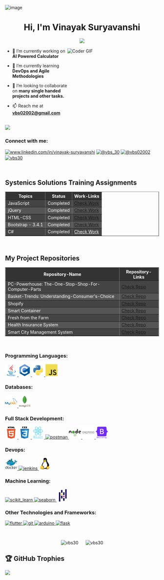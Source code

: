 ![image](https://github.com/user-attachments/assets/ab8eb6d8-b613-4cc0-aec3-3852b1869d09)
<h1 align="center">Hi, I'm Vinayak Suryavanshi</h1>

<p align="center">
  <a href="https://github.com/vbs30/readme-typing-svg"><img src="https://readme-typing-svg.herokuapp.com?lines=DevOps+Engineer;Full+Stack+Developer;MERN+Stack+Developer;Full+Stack%20|%20DevOps%20|%20ML%20Enthusiast;Ambitious+Energetic&center=true&width=500&height=50"></a>
</p>

<img align="right" alt="Coder GIF" height=250 width=300 src="https://cdn.dribbble.com/users/730703/screenshots/6581243/avento.gif" />

- 🔭 I’m currently working on **AI Powered Calculator**

- 🌱 I’m currently learning **DevOps and Agile Methodologies**

- 👯 I’m looking to collaborate on **many single handed projects and other tasks.**

- 📫 Reach me at **vbs02002@gmail.com**
<br>
<a href="https://visitcount.itsvg.in">
  <img src="https://visitcount.itsvg.in/api?id=vbs30&label=Visitors&color=11&icon=1&pretty=true" />
</a>

<br>
<h3 align="left">Connect with me:</h3>
<p align="left">
<a href="https://www.linkedin.com/in/vinayak-suryavanshi/" target="blank"><img align="center" src="https://raw.githubusercontent.com/rahuldkjain/github-profile-readme-generator/master/src/images/icons/Social/linked-in-alt.svg" alt="www.linkedin.com/in/vinayak-suryavanshi" height="30" width="40" /></a>
<a href="https://instagram.com/vbs_30" target="blank"><img align="center" src="https://raw.githubusercontent.com/rahuldkjain/github-profile-readme-generator/master/src/images/icons/Social/instagram.svg" alt="@vbs_30" height="30" width="40" /></a>
<a href="https://medium.com/@vbs02002" target="blank"><img align="center" src="https://raw.githubusercontent.com/rahuldkjain/github-profile-readme-generator/master/src/images/icons/Social/medium.svg" alt="@vbs02002" height="30" width="40" /></a>
<a href="https://leetcode.com/u/VBS_30/" target="blank"><img align="center" src="https://raw.githubusercontent.com/rahuldkjain/github-profile-readme-generator/master/src/images/icons/Social/leet-code.svg" alt="vbs30" height="30" width="40" /></a>
</p>
<br>

<h2>Systenics Solutions Training Assignments</h2>
<table border="1" cellpadding="10" cellspacing="0">
    <thead>
        <tr style="background-color: #333; color: white;">
            <th>Topics</th>
            <th>Status</th>
            <th>Work-Links</th>
        </tr>
    </thead>
    <tbody>
        <tr style="background-color: #444; color: white;">
            <td>JavaScript</td>
            <td>Completed</td>
            <td><a href="https://domain-name-validator-company-task1.vercel.app/">Check Work</a></td>
        </tr>
        <tr style="background-color: #555; color: white;">
            <td>jQuery</td>
            <td>Completed</td>
            <td><a href="https://form-validation-company-task2.vercel.app/">Check Work</a></td>
        </tr>
        <tr style="background-color: #444; color: white;">
            <td>HTML-CSS</td>
            <td>Completed</td>
            <td><a href="https://mockup-page.vercel.app/">Check Work</a></td>
        </tr>
        <tr style="background-color: #555; color: white;">
            <td>Bootstrap - 3.4.1</td>
            <td>Completed</td>
            <td><a href="https://mademoiselle-mockup-page.vercel.app/">Check Work</a></td>
        </tr>
        <tr style="background-color: #444; color: white;">
            <td>C#</td>
            <td>Completed</td>
            <td><a href="https://github.com/vbs30/File-Explorer-Assignment" style="color: #fff;">Check Work</a></td>
        </tr>
    </tbody>
</table>

<br>

<h2>My Project Repositories</h2>
<table border="1" cellpadding="10" cellspacing="0">
    <thead>
        <tr style="background-color: #333; color: white;">
            <th>Repository-Name</th>
            <th>Repository-Links</th>
        </tr>
    </thead>
    <tbody>
        <tr style="background-color: #444; color: white;">
            <td>PC-Powerhouse: The-One-Stop-Shop-For-Computer-Parts</td>
            <td><a href="https://github.com/vbs30/PC-Powerhouse-The-One-Stop-Shop-for-Computer-Parts">Check Repo</a>
            </td>
        </tr>
        <tr style="background-color: #555; color: white;">
            <td>Basket-Trends: Understanding-Consumer's-Choice</td>
            <td><a href="https://github.com/vbs30/Basket-Trends-Understanding-Consumer-s-Choice">Check Repo</a></td>
        </tr>
        <tr style="background-color: #444; color: white;">
            <td>Shopify</td>
            <td><a href="https://github.com/vbs30/Shopify">Check Repo</a></td>
        </tr>
        <tr style="background-color: #555; color: white;">
            <td>Smart Container</td>
            <td><a href="https://github.com/vbs30/Smart-Container">Check Repo</a></td>
        </tr>
        <tr style="background-color: #444; color: white;">
            <td>Fresh from the Farm</td>
            <td><a href="https://github.com/vbs30/Fresh-From-the-Farm">Check Repo</a></td>
        </tr>
        <tr style="background-color: #555; color: white;">
            <td>Health Insurance System</td>
            <td><a href="https://github.com/vbs30/Health-Insurance-System">Check Repo</a></td>
        </tr>
        <tr style="background-color: #444; color: white;">
            <td>Smart City Management System</td>
            <td><a href="https://github.com/vbs30/Smart-City-Management-System">Check Repo</a></td>
        </tr>
    </tbody>
</table>

<br>

<h3 align="left">Programming Languages:</h3>
<p align="left">
  <a href="https://www.java.com" target="_blank" rel="noreferrer"> <img src="https://raw.githubusercontent.com/devicons/devicon/master/icons/java/java-original.svg" alt="java" width="40" height="40"/> </a> 
 <a href="https://www.cprogramming.com/" target="_blank" rel="noreferrer"> <img src="https://raw.githubusercontent.com/devicons/devicon/master/icons/c/c-original.svg" alt="c" width="40" height="40"/> </a> 
<a href="https://www.python.org" target="_blank" rel="noreferrer"> <img src="https://raw.githubusercontent.com/devicons/devicon/master/icons/python/python-original.svg" alt="python" width="40" height="40"/> </a> 
  <a href="https://developer.mozilla.org/en-US/docs/Web/JavaScript" target="_blank" rel="noreferrer"> <img src="https://raw.githubusercontent.com/devicons/devicon/master/icons/javascript/javascript-original.svg" alt="javascript" width="40" height="40"/> </a> 
</p>


<h3 align="left">Databases:</h3>
<p align="left">
  <a href="https://www.mysql.com/" target="_blank" rel="noreferrer"> <img src="https://raw.githubusercontent.com/devicons/devicon/master/icons/mysql/mysql-original-wordmark.svg" alt="mysql" width="40" height="40"/> </a> 
  <a href="https://www.mongodb.com/" target="_blank" rel="noreferrer"> <img src="https://raw.githubusercontent.com/devicons/devicon/master/icons/mongodb/mongodb-original-wordmark.svg" alt="mongodb" width="40" height="40"/> </a> 
</p>


<h3 align="left">Full Stack Development:</h3>
<p align="left">
<a href="https://www.w3.org/html/" target="_blank" rel="noreferrer"> <img src="https://raw.githubusercontent.com/devicons/devicon/master/icons/html5/html5-original-wordmark.svg" alt="html5" width="40" height="40"/> </a>
  <a href="https://www.w3schools.com/css/" target="_blank" rel="noreferrer"> <img src="https://raw.githubusercontent.com/devicons/devicon/master/icons/css3/css3-original-wordmark.svg" alt="css3" width="40" height="40"/> </a>
  <a href="https://reactjs.org/" target="_blank" rel="noreferrer"> <img src="https://raw.githubusercontent.com/devicons/devicon/master/icons/react/react-original-wordmark.svg" alt="react" width="40" height="40"/> </a> 
    <a href="https://postman.com" target="_blank" rel="noreferrer"> <img src="https://www.vectorlogo.zone/logos/getpostman/getpostman-icon.svg" alt="postman" width="40" height="40"/> </a> 
  <a href="https://nodejs.org" target="_blank" rel="noreferrer"> <img src="https://raw.githubusercontent.com/devicons/devicon/master/icons/nodejs/nodejs-original-wordmark.svg" alt="nodejs" width="40" height="40"/> </a> 
      <a href="https://expressjs.com" target="_blank" rel="noreferrer"> <img src="https://raw.githubusercontent.com/devicons/devicon/master/icons/express/express-original-wordmark.svg" alt="express" width="40" height="40"/> </a>
  <a href="https://getbootstrap.com" target="_blank" rel="noreferrer"> <img src="https://raw.githubusercontent.com/devicons/devicon/master/icons/bootstrap/bootstrap-plain-wordmark.svg" alt="bootstrap" width="40" height="40"/> </a> 
</p>

 
<h3 align="left">Devops:</h3>
<p align="left">
   <a href="https://www.docker.com/" target="_blank" rel="noreferrer"> <img src="https://raw.githubusercontent.com/devicons/devicon/master/icons/docker/docker-original-wordmark.svg" alt="docker" width="40" height="40"/> </a> 
  <a href="https://www.jenkins.io" target="_blank" rel="noreferrer"> <img src="https://www.vectorlogo.zone/logos/jenkins/jenkins-icon.svg" alt="jenkins" width="40" height="40"/> </a> 
  <a href="https://www.linux.org/" target="_blank" rel="noreferrer"> <img src="https://raw.githubusercontent.com/devicons/devicon/master/icons/linux/linux-original.svg" alt="linux" width="40" height="40"/> </a>
</p>


<h3 align="left">Machine Learning:</h3>
<p align="left">
  <a href="https://scikit-learn.org/" target="_blank" rel="noreferrer"> <img src="https://upload.wikimedia.org/wikipedia/commons/0/05/Scikit_learn_logo_small.svg" alt="scikit_learn" width="40" height="40"/> </a> <a href="https://seaborn.pydata.org/" target="_blank" rel="noreferrer"> <img src="https://seaborn.pydata.org/_images/logo-mark-lightbg.svg" alt="seaborn" width="40" height="40"/> </a>
    <a href="https://pandas.pydata.org/" target="_blank" rel="noreferrer"> <img src="https://raw.githubusercontent.com/devicons/devicon/2ae2a900d2f041da66e950e4d48052658d850630/icons/pandas/pandas-original.svg" alt="pandas" width="40" height="40"/> </a> 
</p>


<h3 align="left">Other Technologies and Frameworks:</h3>
<p align="left">
    <a href="https://flutter.dev" target="_blank" rel="noreferrer"> <img src="https://www.vectorlogo.zone/logos/flutterio/flutterio-icon.svg" alt="flutter" width="40" height="40"/> </a> 
  <a href="https://git-scm.com/" target="_blank" rel="noreferrer"> <img src="https://www.vectorlogo.zone/logos/git-scm/git-scm-icon.svg" alt="git" width="40" height="40"/> </a> 
  <a href="https://www.arduino.cc/" target="_blank" rel="noreferrer"> <img src="https://cdn.worldvectorlogo.com/logos/arduino-1.svg" alt="arduino" width="40" height="40"/> </a> 
  <a href="https://flask.palletsprojects.com/" target="_blank" rel="noreferrer"> <img src="https://www.vectorlogo.zone/logos/pocoo_flask/pocoo_flask-icon.svg" alt="flask" width="40" height="40"/> </a> 
</p>

<br>

<p align= "center">
  <img align="center" style="margin-right: 10px;" src="https://github-readme-stats.vercel.app/api/top-langs?username=vbs30&show_icons=true&locale=en&layout=compact&theme=tokyonight" alt="vbs30" />
  <img align="center" style="margin-left: 10px;" src="https://github-readme-stats.vercel.app/api?username=vbs30&show_icons=true&locale=en&theme=tokyonight" alt="vbs30" />
</p>

## 🏆 GitHub Trophies
![](https://github-profile-trophy.vercel.app/?username=vbs30&theme=radical&no-frame=false&no-bg=true&margin-w=4)
